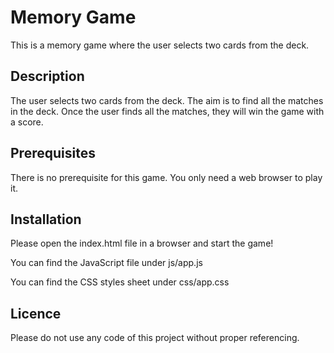 # Memory Game
This is a memory game where the user selects two cards from the deck.

## Description
The user selects two cards from the deck. The aim is to find all the matches in the deck. Once the user finds all the matches, they will win the game with a score.

## Prerequisites
There is no prerequisite for this game.
You only need a web browser to play it.

## Installation
Please open the index.html file in a browser and start the game!

You can find the JavaScript file under js/app.js

You can find the CSS styles sheet under css/app.css

## Licence
Please do not use any code of this project without proper referencing.